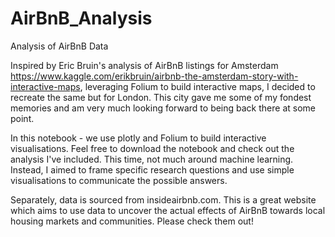 # AirBnB_Analysis
 Analysis of AirBnB Data

Inspired by Eric Bruin's analysis of AirBnB listings for Amsterdam https://www.kaggle.com/erikbruin/airbnb-the-amsterdam-story-with-interactive-maps, leveraging Folium to build interactive maps, I decided to recreate the same but for London. This city gave me some of my fondest memories and am very much looking forward to being back there at some point.


In this notebook -  we use plotly and Folium to build interactive visualisations. Feel free to download the notebook and check out the analysis I've included. This time, not much around machine learning. Instead, I aimed to frame specific research questions and use simple visualisations to communicate the possible answers. 

Separately, data is sourced from insideairbnb.com. This is a great website which aims to use data to uncover the actual effects of AirBnB towards local housing markets and communities. Please check them out!
